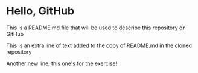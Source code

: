 # Hello, GitHub

This is a README.md file that will be used to describe this
repository on GitHub

This is an extra line of text added to the copy of README.md in the cloned repository

Another new line, this one's for the exercise!
